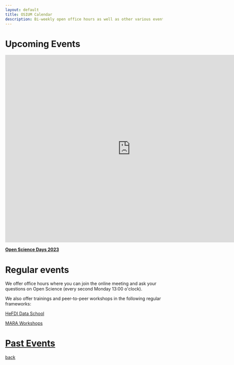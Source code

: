 ```yaml
---
layout: default
title: OSIUM Calendar
description: Bi-weekly open office hours as well as other various events.
---
```

# Upcoming Events

<iframe src="https://calendar.google.com/calendar/embed?height=600&amp;wkst=2&amp;hl=en&amp;src=osium.contact%40gmail.com&amp;ctz=Europe%2FBerlin" style="border-width:0" width="800" height="600" frameborder="0" scrolling="no"></iframe>

**[Open Science Days 2023](./open-science-days-2023.md)**


# Regular events
We offer office hours where you can join the online meeting and ask your questions on Open Science (every second Monday 13:00 o'clock). 

We also offer trainings and peer-to-peer workshops in the following regular frameworks:

<a href="https://www.uni-marburg.de/en/hefdi/hefdi-data-event/hds">HeFDI Data School</a>

<a href="https://www.uni-marburg.de/en/mara/program/calendar-of-events">MARA Workshops</a>

# [Past Events](./past-events.md)

[back](./)
